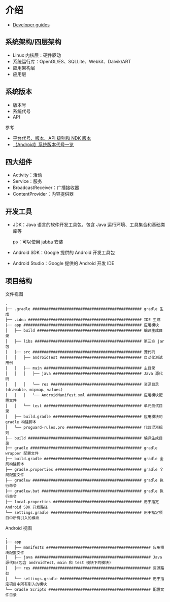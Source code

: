 # 介绍

- [Developer guides](https://developer.android.com/guide)

## 系统架构/四层架构

- Linux 内核层：硬件驱动
- 系统运行库：OpenGL/ES、SQLLite、Webkit、Dalvik/ART
- 应用架构层
- 应用层

## 系统版本

- 版本号
- 系统代号
- API

参考 

- [平台代号、版本、API 级别和 NDK 版本](https://source.android.google.cn/setup/start/build-numbers?hl=zh-cn#platform-code-names-versions-api-levels-and-ndk-releases)
- [【Android】系统版本代号一览](https://segmentfault.com/a/1190000039868272)

## 四大组件

- Activity：活动
- Service：服务
- BroadcastReceiver：广播接收器
- ContentProvider：内容提供器

## 开发工具

- JDK：Java 语言的软件开发工具包，包含 Java 运行环境、工具集合和基础类库等

    ps：可以使用 [jabba](https://github.com/shyiko/jabba) 安装

- Android SDK：Google 提供的 Android 开发工具包
- Android Studio：Google 提供的 Android 开发 IDE

## 项目结构

文件视图

```
.
├── .gradle ################################################ gradle 生成
├── .idea ################################################## IDE 生成
├── app #################################################### 应用模块
│   ├── build ############################################## 编译生成目录
│   ├── libs ############################################### 第三方 jar 包
│   ├── src ################################################ 源代码
│   │   ├── androidTest #################################### 自动化测试用例
│   │   ├── main ########################################### 主目录
│   │   │   ├── java ####################################### Java 源代码
│   │   │   └── res ######################################## 资源目录(drawable、mipmap、values)
│   │   │   └── AndroidManifest.xml ######################## 应用模块配置文件
│   │   └── test ########################################### 单元测试目录
│   ├── build.gradle ####################################### 应用模块的 gradle 构建脚本
│   └── proguard-rules.pro ################################# 代码混淆规则
├── build ################################################## 编译生成目录
├── gradle ################################################# gradle wrapper 配置文件
├── build.gradle ########################################### gradle 全局构建脚本
├── gradle.properties ###################################### gradle 全局配置文件
├── gradlew ################################################ gradle 执行命令
├── gradlew.bat ############################################ gradle 执行命令
├── local.properties ####################################### 用于指定 Android SDK 开发路径
└── settings.gradle ######################################## 用于指定项目中所有引入的模块
```

Android 视图

```
.
├── app
│   ├── manifests ############################################## 应用模块配置文件
│   ├── java ################################################### Java 源代码(包含 androidTest、main 和 test 模块下的模块)
│   ├── res #################################################### 资源路劲
│   └── settings.gradle ######################################## 用于指定项目中所有引入的模块
└── Gradle Scripts ############################################# 配置文件目录
```
